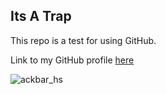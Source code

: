## Its A Trap

This repo is a test for using GitHub.

Link to my GitHub profile [here](https://github.com/DougDarst)

![ackbar_hs](https://cloud.githubusercontent.com/assets/15004901/13206891/fc2aea86-d8bb-11e5-9902-71ff17319788.jpg)

